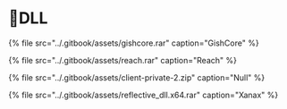 # 📁DLL

{% file src="../.gitbook/assets/gishcore.rar" caption="GishCore" %}

{% file src="../.gitbook/assets/reach.rar" caption="Reach" %}

{% file src="../.gitbook/assets/client-private-2.zip" caption="Null" %}

{% file src="../.gitbook/assets/reflective\_dll.x64.rar" caption="Xanax" %}

